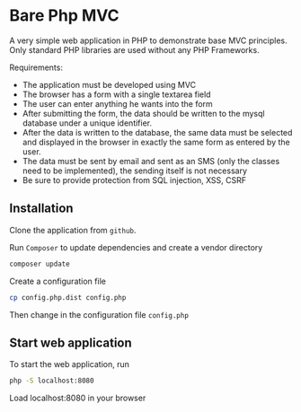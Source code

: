 
# Bare Php MVC

A very simple web application in PHP to demonstrate base MVC principles. 
Only standard PHP libraries are used without any PHP Frameworks.

Requirements:
- The application must be developed using MVC
- The browser has a form with a single textarea field
- The user can enter anything he wants into the form
- After submitting the form, the data should be written to the mysql database under a unique identifier.
- After the data is written to the database, the same data must be selected and displayed in the browser in exactly the same form as entered by the user.
- The data must be sent by email and sent as an SMS (only the classes need to be implemented), the sending itself is not necessary
- Be sure to provide protection from SQL injection, XSS, CSRF

## Installation

Clone the application from `github`.

Run `Composer` to update dependencies and create a vendor directory

```sh
composer update
```

Create a configuration file

```sh
cp config.php.dist config.php
```

Then change in the configuration file `config.php`

## Start web application

To start the web application, run

```sh
php -S localhost:8080
```

Load localhost:8080 in your browser
